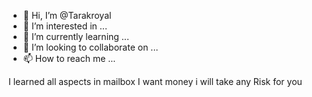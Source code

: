- 👋 Hi, I’m @Tarakroyal
- 👀 I’m interested in ...
- 🌱 I’m currently learning ...
- 💞️ I’m looking to collaborate on ...
- 📫 How to reach me ...

<!---
Tarakroyal/Tarakroyal is a ✨ special ✨ repository because its `README.md` (this file) appears on your GitHub profile.
You can click the Preview link to take a look at your changes.
--->
I learned all aspects in mailbox I want money i will take any Risk for you
